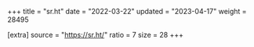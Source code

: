 +++
title = "sr.ht"
date = "2022-03-22"
updated = "2023-04-17"
weight = 28495

[extra]
source = "https://sr.ht/"
ratio = 7
size = 28
+++
